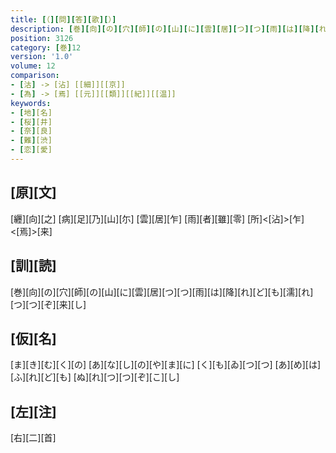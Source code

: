 ```yaml
---
title: [（][問][答][歌][）]
description: [巻][向][の][穴][師][の][山][に][雲][居][つ][つ][雨][は][降][れ][ど][も][濡][れ][つ][つ][ぞ][来][し]
position: 3126
category: [巻]12
version: '1.0'
volume: 12
comparison:
- [沽] -> [沾] [[細]][[京]]
- [為] -> [焉] [[元]][[類]][[紀]][[温]]
keywords:
- [地][名]
- [桜][井]
- [奈][良]
- [難][渋]
- [恋][愛]
---
```


## [原][文]

[纒][向][之] [病][足][乃][山][尓] [雲][居][乍] [雨][者][雖][零] [所]<[沾]>[乍]<[焉]>[来]

## [訓][読]

[巻][向][の][穴][師][の][山][に][雲][居][つ][つ][雨][は][降][れ][ど][も][濡][れ][つ][つ][ぞ][来][し]

## [仮][名]

[ま][き][む][く][の] [あ][な][し][の][や][ま][に] [く][も][ゐ][つ][つ] [あ][め][は][ふ][れ][ど][も] [ぬ][れ][つ][つ][ぞ][こ][し]

## [左][注]

[右][二][首]
